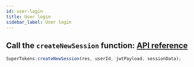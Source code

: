 ```yaml
---
id: user-login
title: User login
sidebar_label: User login
---
```


## Call the ```createNewSession``` function: [API reference](../api-reference#createnewsessionres-userid-jwtpayload-sessiondata)
```js
SuperTokens.createNewSession(res, userId, jwtPayload, sessionData);
```